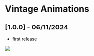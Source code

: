 # Vintage Animations

## [1.0.0] - 06/11/2024

- first release

[![](https://i.imgur.com/l815YIN.png)](https://bisecthosting.com/PixelDream)